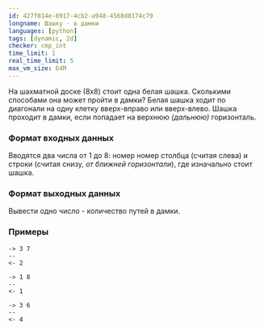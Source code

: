 ```yaml
---
id: 427f814e-8917-4cb2-a948-4568d8174c79
longname: Шашку - в дамки
languages: [python]
tags: [dynamic, 2d]
checker: cmp_int
time_limit: 1
real_time_limit: 5
max_vm_size: 64M
---
```



На шахматной доске (8x8) стоит одна белая шашка. Сколькими способами она может пройти в дамки? Белая шашка ходит по диагонали на одну клетку вверх-вправо или вверх-влево. Шашка проходит в дамки, если попадает на верхнюю *(дальнюю)* горизонталь.

### Формат входных данных

Вводятся два числа от 1 до 8: номер номер столбца (считая слева) и строки (считая снизу, *от ближней горизонтали*), где изначально стоит шашка.

### Формат выходных данных

Вывести одно число - количество путей в дамки.

### Примеры

```
-> 3 7
--
<- 2
```

```
-> 1 8
--
<- 1
```

```
-> 3 6
--
<- 4
```
